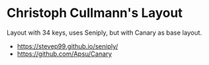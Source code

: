 # Christoph Cullmann's Layout

Layout with 34 keys, uses Seniply, but with Canary as base layout.

* https://stevep99.github.io/seniply/
* https://github.com/Apsu/Canary
